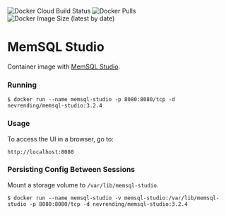 ![Docker Cloud Build Status](https://img.shields.io/docker/cloud/build/nevrending/memsql-studio)
![Docker Pulls](https://img.shields.io/docker/pulls/nevrending/memsql-studio)
![Docker Image Size (latest by date)](https://img.shields.io/docker/image-size/nevrending/memsql-studio?sort=date)

# MemSQL Studio

Container image with [MemSQL Studio](https://docs.singlestore.com/v7.3/tools/memsql-studio/memsql-studio-overview/).

### Running

    $ docker run --name memsql-studio -p 8080:8080/tcp -d nevrending/memsql-studio:3.2.4

### Usage

To access the UI in a browser, go to:

    http://localhost:8080

### Persisting Config Between Sessions

Mount a storage volume to `/var/lib/memsql-studio`.

    $ docker run --name memsql-studio -v memsql-studio:/var/lib/memsql-studio -p 8080:8080/tcp -d nevrending/memsql-studio:3.2.4
